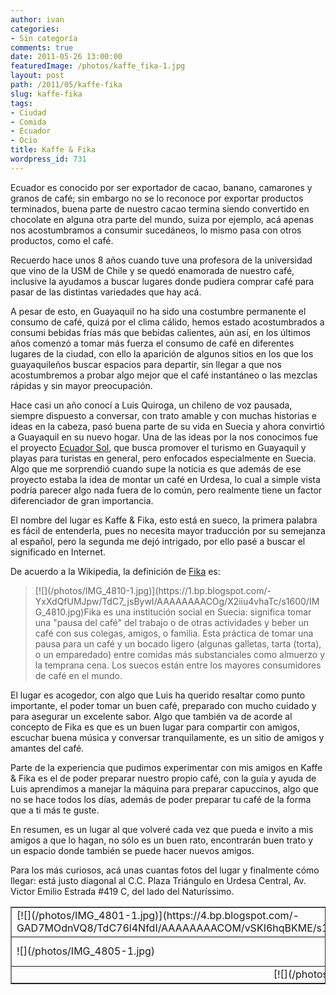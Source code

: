 ```yaml
---
author: ivan
categories:
- Sin categoría
comments: true
date: 2011-05-26 13:00:00
featuredImage: /photos/kaffe_fika-1.jpg
layout: post
path: /2011/05/kaffe-fika
slug: kaffe-fika
tags:
- Ciudad
- Comida
- Ecuador
- Ocio
title: Kaffe & Fika
wordpress_id: 731
---
```


Ecuador es conocido por ser exportador de cacao, banano, camarones y granos de café; sin embargo no se lo reconoce por exportar productos terminados, buena parte de nuestro cacao termina siendo convertido en chocolate en alguna otra parte del mundo, suiza por ejemplo, acá apenas nos acostumbramos a consumir sucedáneos, lo mismo pasa con otros productos, como el café.

Recuerdo hace unos 8 años cuando tuve una profesora de la universidad que vino de la USM de Chile y se quedó enamorada de nuestro café, inclusive la ayudamos a buscar lugares donde pudiera comprar café para pasar de las distintas variedades que hay acá.

A pesar de esto, en Guayaquil no ha sido una costumbre permanente el consumo de café, quizá por el clima cálido, hemos estado acostumbrados a consumi bebidas frías más que bebidas calientes, aún así, en los últimos años comenzó a tomar más fuerza el consumo de café en diferentes lugares de la ciudad, con ello la aparición de algunos sitios en los que los guayaquileños buscar espacios para departir, sin llegar a que nos acostumbremos a probar algo mejor que el café instantáneo o las mezclas rápidas y sin mayor preocupación.

Hace casi un año conocí a Luis Quiroga, un chileno de voz pausada, siempre dispuesto a conversar, con trato amable y con muchas historias e ideas en la cabeza, pasó buena parte de su vida en Suecia y ahora convirtió a Guayaquil en su nuevo hogar. Una de las ideas por la nos conocimos fue el proyecto [Ecuador Sol](https://ecuadorsol.ec/), que busca promover el turismo en Guayaquil y playas para turistas en general, pero enfocados especialmente en Suecia. Algo que me sorprendió cuando supe la noticia es que además de ese proyecto estaba la idea de montar un café en Urdesa, lo cual a simple vista podría parecer algo nada fuera de lo común, pero realmente tiene un factor diferenciador de gran importancia.

El nombre del lugar es Kaffe & Fika, esto está en sueco, la primera palabra es fácil de entenderla, pues no necesita mayor traducción por su semejanza al español, pero la segunda me dejó intrigado, por ello pasé a buscar el significado en Internet.

De acuerdo a la Wikipedia, la definición de [Fika](https://es.wikipedia.org/wiki/Fika) es:

<blockquote>[![](/photos/IMG_4810-1.jpg)](https://1.bp.blogspot.com/-YxXdQfUMJpw/TdC7_jsBywI/AAAAAAAACOg/X2iiu4vhaTc/s1600/IMG_4810.jpg)Fika es una institución social en Suecia: significa tomar una "pausa del café" del trabajo o de otras actividades y beber un café con sus colegas, amigos, o familia. Esta práctica de tomar una pausa para un café y un bocado ligero (algunas galletas, tarta (torta), o un emparedado) entre comidas más substanciales como almuerzo y la temprana cena. Los suecos están entre los mayores consumidores de café en el mundo.</blockquote>

El lugar es acogedor, con algo que Luis ha querido resaltar como punto importante, el poder tomar un buen café, preparado con mucho cuidado y para asegurar un excelente sabor. Algo que también va de acorde al concepto de Fika es que es un buen lugar para compartir con amigos, escuchar buena música y conversar tranquilamente, es un sitio de amigos y amantes del café.

Parte de la experiencia que pudimos experimentar con mis amigos en Kaffe & Fika es el de poder preparar nuestro propio café, con la guía y ayuda de Luis aprendimos a manejar la máquina para preparar capuccinos, algo que no se hace todos los días, además de poder preparar tu café de la forma que a ti más te guste.

En resumen, es un lugar al que volveré cada vez que pueda e invito a mis amigos a que lo hagan, no sólo es un buen rato, encontrarán buen trato y un espacio donde también se puede hacer nuevos amigos.

Para los más curiosos, acá unas cuantas fotos del lugar y finalmente cómo llegar: está justo diagonal al C.C. Plaza Triángulo en Urdesa Central, Av. Victor Emilio Estrada #419 C, del lado del Naturíssimo.

<table cellpadding="0" cellspacing="0" align="center" border="1" ><tbody >
<tr >   
<td >[![](/photos/IMG_4801-1.jpg)](https://4.bp.blogspot.com/-GAD7MOdnVQ8/TdC76l4NfdI/AAAAAAAACOM/vSKI6hqBKME/s1600/IMG_4801.jpg)
</td>  
<td >[![](/photos/IMG_4804-1.jpg)](https://1.bp.blogspot.com/-Q2a7ybuShLA/TdC77gs7_BI/AAAAAAAACOQ/8aLXgVN0Ze8/s1600/IMG_4804.jpg)
</td>
<td >![](/photos/IMG_4811-1.jpg)
</td>  </tr>
<tr >
<td >![](/photos/IMG_4805-1.jpg)
</td>  
<td >[![](/photos/IMG_4809-1.jpg)](https://1.bp.blogspot.com/-Durwt_gD1Ng/TdC7-kI160I/AAAAAAAACOc/25o0mjBnKUw/s1600/IMG_4809.jpg)
</td>  
<td >[![](/photos/IMG_4807-1.jpg)](https://1.bp.blogspot.com/-_eNSM2-P72s/TdC79qaPoaI/AAAAAAAACOY/t9u1Rq6Kb0Q/s1600/IMG_4807.jpg)
</td> </tr>
<tr >
<td colspan="3" align="center" >[![](/photos/IMG_4799-1.jpg)](https://4.bp.blogspot.com/-T_skoPbcvkM/TdC75sJ8oHI/AAAAAAAACOI/Oq1eIms_LiY/s1600/IMG_4799.jpg)
</td> </tr>
</tbody></table>